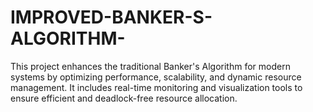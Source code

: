 # IMPROVED-BANKER-S-ALGORITHM-
This project enhances the traditional Banker's Algorithm for modern systems by optimizing performance, scalability, and dynamic resource management. It includes real-time monitoring and visualization tools to ensure efficient and deadlock-free resource allocation.
